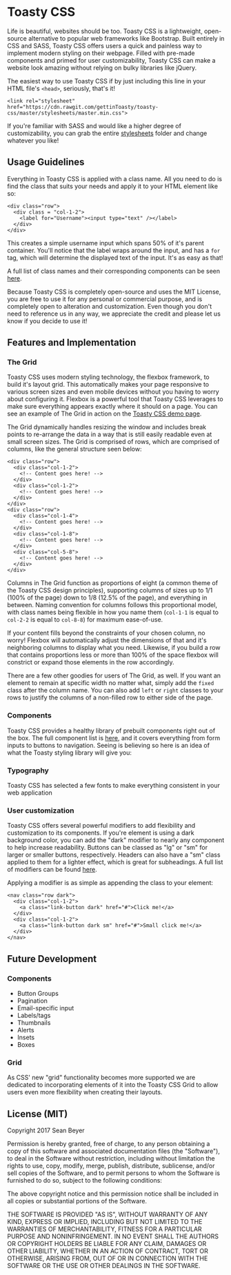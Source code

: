 # Toasty CSS
Life is beautiful, websites should be too. Toasty CSS is a lightweight, open-source alternative to popular web frameworks like Bootstrap. Built entirely in CSS and SASS, Toasty CSS offers users a quick and painless way to implement modern styling on their webpage. Filled with pre-made components and primed for user customizability, Toasty CSS can make a website look amazing without relying on bulky libraries like jQuery.

The easiest way to use Toasty CSS if by just including this line in your HTML file's `<head>`, seriously, that's it!
```
<link rel="stylesheet" href="https://cdn.rawgit.com/gettinToasty/toasty-css/master/stylesheets/master.min.css">
```

If you're familiar with SASS and would like a higher degree of customizability, you can grab the entire [stylesheets](./stylesheets) folder and change whatever you like!

## Usage Guidelines

Everything in Toasty CSS is applied with a class name. All you need to do is find the class that suits your needs and apply it to your HTML element like so:
```
<div class="row">
  <div class = "col-1-2">
    <label for="Username"><input type="text" /></label>
  </div>
</div>
```

This creates a simple username input which spans 50% of it's parent container. You'll notice that the label wraps around the input, and has a `for` tag, which will determine the displayed text of the input. It's as easy as that!

A full list of class names and their corresponding components can be seen [here](./docs/class_documentation.md).

Because Toasty CSS is completely open-source and uses the MIT License, you are free to use it for any personal or commercial purpose, and is completely open to alteration and customization. Even though you don't need to reference us in any way, we appreciate the credit and please let us know if you decide to use it!


## Features and Implementation

### The Grid

Toasty CSS uses modern styling technology, the flexbox framework, to build it's layout grid. This automatically makes your page responsive to various screen sizes and even mobile devices without you having to worry about configuring it. Flexbox is a powerful tool that Toasty CSS leverages to make sure everything appears exactly where it should on a page. You can see an example of The Grid in action on the [Toasty CSS demo page](https://gettintoasty.github.io/toasty-css/).

The Grid dynamically handles resizing the window and includes break points to re-arrange the data in a way that is still easily readable even at small screen sizes. The Grid is comprised of rows, which are comprised of columns, like the general structure seen below:
```
<div class="row">
  <div class="col-1-2">
    <!-- Content goes here! -->
  </div>
  <div class="col-1-2">
    <!-- Content goes here! -->
  </div>
</div>
<div class="row">
  <div class="col-1-4">
    <!-- Content goes here! -->
  </div>
  <div class="col-1-8">
    <!-- Content goes here! -->
  </div>
  <div class="col-5-8">
    <!-- Content goes here! -->
  </div>
</div>
```

Columns in The Grid function as proportions of eight (a common theme of the Toasty CSS design principles), supporting columns of sizes up to 1/1 (100% of the page) down to 1/8 (12.5% of the page), and everything in between. Naming convention for columns follows this proportional model, with class names being flexible in how you name them (`col-1-1` is equal to `col-2-2` is equal to `col-8-8`) for maximum ease-of-use.

If your content fills beyond the constraints of your chosen column, no worry! Flexbox will automatically adjust the dimensions of that and it's neighboring columns to display what you need. Likewise, if you build a row that contains proportions less or more than 100% of the space flexbox will constrict or expand those elements in the row accordingly.

There are a few other goodies for users of The Grid, as well. If you want an element to remain at specific width no matter what, simply add the `fixed` class after the column name. You can also add `left` or `right` classes to your rows to justify the columns of a non-filled row to either side of the page.

### Components
Toasty CSS provides a healthy library of prebuilt components right out of the box. The full component list is [here](./docs/class_documentation.md), and it covers everything from form inputs to buttons to navigation. Seeing is believing so here is an idea of what the Toasty styling library will give you:


### Typography
Toasty CSS has selected a few fonts to make everything consistent in your web application

### User customization
Toasty CSS offers several powerful modifiers to add flexibility and customization to its components. If you're element is using a dark background color, you can add the "dark" modifier to nearly any component to help increase readability. Buttons can be classed as "lg" or "sm" for larger or smaller buttons, respectively. Headers can also have a "sm" class applied to them for a lighter effect, which is great for subheadings. A full list of modifiers can be found [here](./docs/class_documentation.md).

Applying a modifier is as simple as appending the class to your element:
```
<nav class="row dark">
  <div class="col-1-2">
    <a class="link-button dark" href="#">Click me!</a>
  </div>
  <div class="col-1-2">
    <a class="link-button dark sm" href="#">Small click me!</a>
  </div>
</nav>
```

## Future Development

### Components
* Button Groups
* Pagination
* Email-specific input
* Labels/tags
* Thumbnails
* Alerts
* Insets
* Boxes

### Grid
As CSS' new "grid" functionality becomes more supported we are dedicated to incorporating elements of it into the Toasty CSS Grid to allow users even more flexibility when creating their layouts.

## License (MIT)
Copyright 2017 Sean Beyer

Permission is hereby granted, free of charge, to any person obtaining a copy of this software and associated documentation files (the "Software"), to deal in the Software without restriction, including without limitation the rights to use, copy, modify, merge, publish, distribute, sublicense, and/or sell copies of the Software, and to permit persons to whom the Software is furnished to do so, subject to the following conditions:

The above copyright notice and this permission notice shall be included in all copies or substantial portions of the Software.

THE SOFTWARE IS PROVIDED "AS IS", WITHOUT WARRANTY OF ANY KIND, EXPRESS OR IMPLIED, INCLUDING BUT NOT LIMITED TO THE WARRANTIES OF MERCHANTABILITY, FITNESS FOR A PARTICULAR PURPOSE AND NONINFRINGEMENT. IN NO EVENT SHALL THE AUTHORS OR COPYRIGHT HOLDERS BE LIABLE FOR ANY CLAIM, DAMAGES OR OTHER LIABILITY, WHETHER IN AN ACTION OF CONTRACT, TORT OR OTHERWISE, ARISING FROM, OUT OF OR IN CONNECTION WITH THE SOFTWARE OR THE USE OR OTHER DEALINGS IN THE SOFTWARE.
